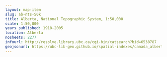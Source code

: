 ```yaml
---
layout: map-item 
slug: ab-nts-50k
title: Alberta, National Topographic System, 1:50,000
scale: 1:50,000
years_published: 1918-2005
location: Alberta
nosheets: 2277
infourl: http://resolve.library.ubc.ca/cgi-bin/catsearch?bid=6538787
geojsonurl: https://ubc-lib-geo.github.io/spatial-indexes/canada_alberta_50k_nts.geojson
---
```

